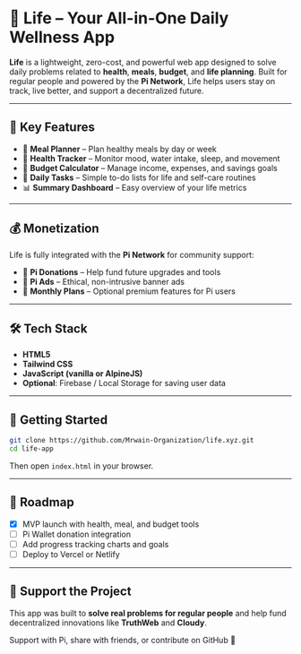 # 🍃 Life – Your All-in-One Daily Wellness App

**Life** is a lightweight, zero-cost, and powerful web app designed to solve daily problems related to **health**, **meals**, **budget**, and **life planning**. Built for regular people and powered by the **Pi Network**, Life helps users stay on track, live better, and support a decentralized future.

---

## 🌟 Key Features

- 🥗 **Meal Planner** – Plan healthy meals by day or week
- 🧠 **Health Tracker** – Monitor mood, water intake, sleep, and movement
- 💸 **Budget Calculator** – Manage income, expenses, and savings goals
- 📅 **Daily Tasks** – Simple to-do lists for life and self-care routines
- 📊 **Summary Dashboard** – Easy overview of your life metrics

---

## 💰 Monetization

Life is fully integrated with the **Pi Network** for community support:
- 🚀 **Pi Donations** – Help fund future upgrades and tools
- 📢 **Pi Ads** – Ethical, non-intrusive banner ads
- 💎 **Monthly Plans** – Optional premium features for Pi users

---

## 🛠️ Tech Stack

- **HTML5**
- **Tailwind CSS**
- **JavaScript (vanilla or AlpineJS)**
- **Optional**: Firebase / Local Storage for saving user data

---

## 🚀 Getting Started

```bash
git clone https://github.com/Mrwain-Organization/life.xyz.git
cd life-app
```

Then open `index.html` in your browser.

---

## 🎯 Roadmap

- [x] MVP launch with health, meal, and budget tools
- [ ] Pi Wallet donation integration
- [ ] Add progress tracking charts and goals
- [ ] Deploy to Vercel or Netlify

---

## 🙏 Support the Project

This app was built to **solve real problems for regular people** and help fund decentralized innovations like **TruthWeb** and **Cloudy**.

Support with Pi, share with friends, or contribute on GitHub 💜
